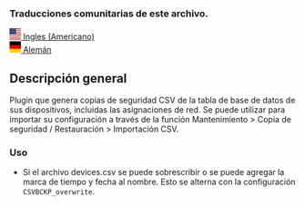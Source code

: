 ### Traducciones comunitarias de este archivo.

<a href="https://github.com/jokob-sk/Pi.Alert/blob/main/front/plugins/csv_backup/README.md">
  <img src="https://github.com/lipis/flag-icons/blob/main/flags/4x3/us.svg" alt="README.md" style="height: 20px !important;width: 20px !important;">
  Ingles (Americano)
</a>
<br>
<a href="https://github.com/jokob-sk/Pi.Alert/blob/main/front/plugins/csv_backup/README_DE.md">
  <img src="https://github.com/lipis/flag-icons/blob/main/flags/4x3/de.svg" alt="README_DE.md" style="height: 20px !important;width: 20px !important;">
  Alemán
</a>

## Descripción general

Plugin que genera copias de seguridad CSV de la tabla de base de datos de sus dispositivos, incluidas las asignaciones de red. Se puede utilizar para importar su configuración a través de la función Mantenimiento > Copia de seguridad / Restauración > Importación CSV.

### Uso

- Si el archivo devices.csv se puede sobrescribir o se puede agregar la marca de tiempo y fecha al nombre. Esto se alterna con la configuración `CSVBCKP_overwrite`.
